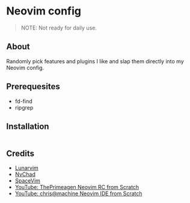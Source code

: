 # Neovim config

> NOTE: Not ready for daily use.

## About

Randomly pick features and plugins I like and slap them directly into my Neovim config.

## Prerequesites

- fd-find
- ripgrep

## Installation

```bash
```

## Credits

- [Lunarvim](https://www.lunarvim.org/)
- [NvChad](https://nvchad.com/)
- [SpaceVim](https://spacevim.org/)
- [YouTube: ThePrimeagen Neovim RC from Scratch](https://www.youtube.com/watch?v=w7i4amO_zaE)
- [YouTube: chris@machine Neovim IDE from Scratch](https://www.youtube.com/watch?v=ctH-a-1eUME&list=PLhoH5vyxr6Qq41NFL4GvhFp-WLd5xzIzZ)

